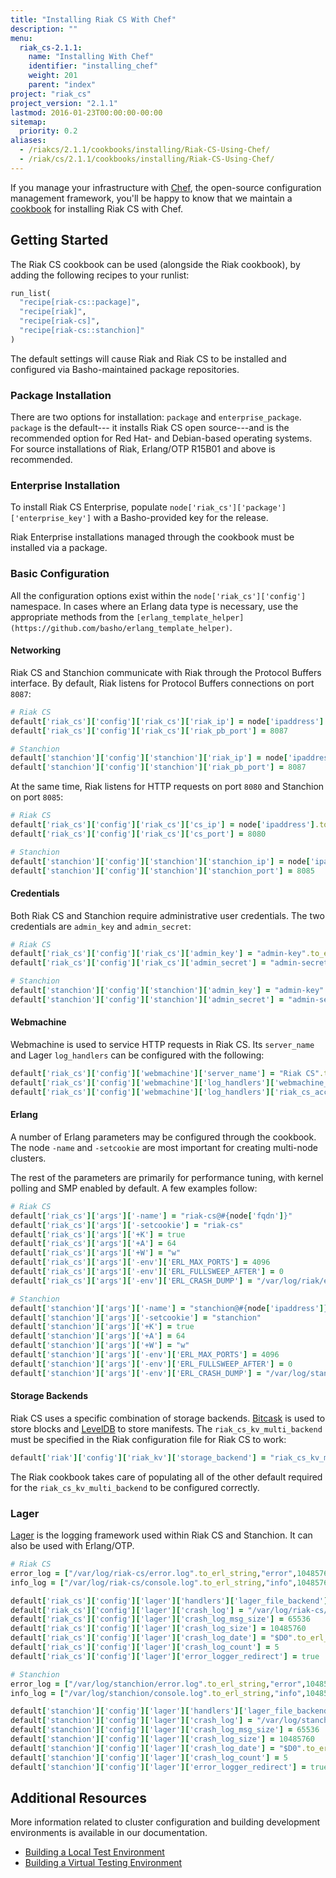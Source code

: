 ```yaml
---
title: "Installing Riak CS With Chef"
description: ""
menu:
  riak_cs-2.1.1:
    name: "Installing With Chef"
    identifier: "installing_chef"
    weight: 201
    parent: "index"
project: "riak_cs"
project_version: "2.1.1"
lastmod: 2016-01-23T00:00:00-00:00
sitemap:
  priority: 0.2
aliases:
  - /riakcs/2.1.1/cookbooks/installing/Riak-CS-Using-Chef/
  - /riak/cs/2.1.1/cookbooks/installing/Riak-CS-Using-Chef/
---
```


If you manage your infrastructure with [Chef](http://www.opscode.com/chef/),
the open-source configuration management framework, you'll be happy to know
that we maintain a [cookbook](http://community.opscode.com/cookbooks/riak-cs)
for installing Riak CS with Chef.

## Getting Started

The Riak CS cookbook can be used (alongside the Riak cookbook), by adding the
following recipes to your runlist:

```ruby
run_list(
  "recipe[riak-cs::package]",
  "recipe[riak]",
  "recipe[riak-cs]",
  "recipe[riak-cs::stanchion]"
)
```

The default settings will cause Riak and Riak CS to be installed and configured via Basho-maintained package repositories.

### Package Installation

There are two options for installation: `package` and `enterprise_package`.
`package` is the default--- it installs Riak CS open source---and is the recommended option for Red Hat- and Debian-based operating systems. For source installations of Riak, Erlang/OTP R15B01 and above is recommended.

### Enterprise Installation

To install Riak CS Enterprise, populate `node['riak_cs']['package']['enterprise_key']` with a Basho-provided key for
the release.

Riak Enterprise installations managed through the cookbook must be installed
via a package.

### Basic Configuration

All the configuration options exist within the `node['riak_cs']['config']`
namespace. In cases where an Erlang data type is necessary, use the appropriate methods from the `[erlang_template_helper](https://github.com/basho/erlang_template_helper)`.

#### Networking

Riak CS and Stanchion communicate with Riak through the Protocol Buffers interface. By default, Riak listens for Protocol Buffers connections on port
`8087`:

```ruby
# Riak CS
default['riak_cs']['config']['riak_cs']['riak_ip'] = node['ipaddress'].to_erl_string
default['riak_cs']['config']['riak_cs']['riak_pb_port'] = 8087

# Stanchion
default['stanchion']['config']['stanchion']['riak_ip'] = node['ipaddress'].to_erl_string
default['stanchion']['config']['stanchion']['riak_pb_port'] = 8087
```

At the same time, Riak listens for HTTP requests on port `8080` and Stanchion
on port `8085`:

```ruby
# Riak CS
default['riak_cs']['config']['riak_cs']['cs_ip'] = node['ipaddress'].to_erl_string
default['riak_cs']['config']['riak_cs']['cs_port'] = 8080

# Stanchion
default['stanchion']['config']['stanchion']['stanchion_ip'] = node['ipaddress'].to_erl_string
default['stanchion']['config']['stanchion']['stanchion_port'] = 8085
```

#### Credentials

Both Riak CS and Stanchion require administrative user credentials. The two credentials are `admin_key` and `admin_secret`:

```ruby
# Riak CS
default['riak_cs']['config']['riak_cs']['admin_key'] = "admin-key".to_erl_string
default['riak_cs']['config']['riak_cs']['admin_secret'] = "admin-secret".to_erl_string

# Stanchion
default['stanchion']['config']['stanchion']['admin_key'] = "admin-key".to_erl_string
default['stanchion']['config']['stanchion']['admin_secret'] = "admin-secret".to_erl_string
```

#### Webmachine

Webmachine is used to service HTTP requests in Riak CS. Its `server_name` and
Lager `log_handlers` can be configured with the following:

```ruby
default['riak_cs']['config']['webmachine']['server_name'] = "Riak CS".to_erl_string
default['riak_cs']['config']['webmachine']['log_handlers']['webmachine_log_handler'] = ["/var/log/riak-cs".to_erl_string].to_erl_list
default['riak_cs']['config']['webmachine']['log_handlers']['riak_cs_access_log_handler'] = [].to_erl_list
```

#### Erlang

A number of Erlang parameters may be configured through the cookbook. The node
`-name` and `-setcookie` are most important for creating multi-node clusters.

The rest of the parameters are primarily for performance tuning, with kernel
polling and SMP enabled by default. A few examples follow:

```ruby
# Riak CS
default['riak_cs']['args']['-name'] = "riak-cs@#{node['fqdn']}"
default['riak_cs']['args']['-setcookie'] = "riak-cs"
default['riak_cs']['args']['+K'] = true
default['riak_cs']['args']['+A'] = 64
default['riak_cs']['args']['+W'] = "w"
default['riak_cs']['args']['-env']['ERL_MAX_PORTS'] = 4096
default['riak_cs']['args']['-env']['ERL_FULLSWEEP_AFTER'] = 0
default['riak_cs']['args']['-env']['ERL_CRASH_DUMP'] = "/var/log/riak/erl_crash.dump"

# Stanchion
default['stanchion']['args']['-name'] = "stanchion@#{node['ipaddress']}"
default['stanchion']['args']['-setcookie'] = "stanchion"
default['stanchion']['args']['+K'] = true
default['stanchion']['args']['+A'] = 64
default['stanchion']['args']['+W'] = "w"
default['stanchion']['args']['-env']['ERL_MAX_PORTS'] = 4096
default['stanchion']['args']['-env']['ERL_FULLSWEEP_AFTER'] = 0
default['stanchion']['args']['-env']['ERL_CRASH_DUMP'] = "/var/log/stanchion/erl_crash.dump"
```

#### Storage Backends

Riak CS uses a specific combination of storage backends. [Bitcask]({{<baseurl>}}riak/kv/2.1.3/setup/planning/backend/bitcask) is used to
store blocks and [LevelDB]({{<baseurl>}}riak/kv/2.1.3/setup/planning/backend/leveldb) to store manifests. The `riak_cs_kv_multi_backend` must be specified in the Riak configuration file for Riak CS to work:

```ruby
default['riak']['config']['riak_kv']['storage_backend'] = "riak_cs_kv_multi_backend"
```

The Riak cookbook takes care of populating all of the other default required
for the `riak_cs_kv_multi_backend` to be configured correctly.

### Lager

[Lager](https://github.com/basho/lager) is the logging framework used within
Riak CS and Stanchion. It can also be used with Erlang/OTP.

```ruby
# Riak CS
error_log = ["/var/log/riak-cs/error.log".to_erl_string,"error",10485760,"$D0".to_erl_string,5].to_erl_tuple
info_log = ["/var/log/riak-cs/console.log".to_erl_string,"info",10485760,"$D0".to_erl_string,5].to_erl_tuple

default['riak_cs']['config']['lager']['handlers']['lager_file_backend'] = [error_log, info_log]
default['riak_cs']['config']['lager']['crash_log'] = "/var/log/riak-cs/crash.log".to_erl_string
default['riak_cs']['config']['lager']['crash_log_msg_size'] = 65536
default['riak_cs']['config']['lager']['crash_log_size'] = 10485760
default['riak_cs']['config']['lager']['crash_log_date'] = "$D0".to_erl_string
default['riak_cs']['config']['lager']['crash_log_count'] = 5
default['riak_cs']['config']['lager']['error_logger_redirect'] = true

# Stanchion
error_log = ["/var/log/stanchion/error.log".to_erl_string,"error",10485760,"$D0".to_erl_string,5].to_erl_tuple
info_log = ["/var/log/stanchion/console.log".to_erl_string,"info",10485760,"$D0".to_erl_string,5].to_erl_tuple

default['stanchion']['config']['lager']['handlers']['lager_file_backend'] = [error_log, info_log]
default['stanchion']['config']['lager']['crash_log'] = "/var/log/stanchion/crash.log".to_erl_string
default['stanchion']['config']['lager']['crash_log_msg_size'] = 65536
default['stanchion']['config']['lager']['crash_log_size'] = 10485760
default['stanchion']['config']['lager']['crash_log_date'] = "$D0".to_erl_string
default['stanchion']['config']['lager']['crash_log_count'] = 5
default['stanchion']['config']['lager']['error_logger_redirect'] = true
```

## Additional Resources

More information related to cluster configuration and building development environments is available in our documentation.

* [Building a Local Test Environment]({{<baseurl>}}riak/cs/2.1.1/tutorials/fast-track/local-testing-environment)
* [Building a Virtual Testing Environment]({{<baseurl>}}riak/cs/2.1.1/tutorials/fast-track/virtual-test-environment)
